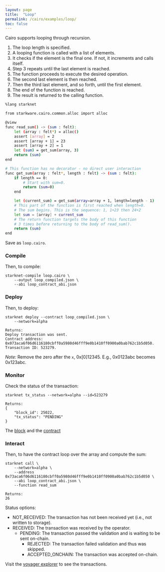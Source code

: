 ```yaml
---
layout: page
title:  "Loop"
permalink: /cairo/examples/loop/
toc: false
---
```


Cairo supports looping through recursion.

1. The loop length is specified.
2. A looping function is called with a list of elements.
3. It checks if the element is the final one. If not, it increments and calls itself.
4. Step 3 repeats until the last element is reached.
5. The function proceeds to execute the desired operation.
6. The second last element is then reached.
7. Then the third last element, and so forth, until the first element.
8. The end of the function is reached.
9. The result is returned to the calling function.

```sh
%lang starknet

from starkware.cairo.common.alloc import alloc

@view
func read_sum() -> (sum : felt):
    let (array : felt*) = alloc()
    assert [array] = 2
    assert [array + 1] = 23
    assert [array + 2] = 1
    let (sum) = get_sum(array, 3)
    return (sum)
end

# This function has no decorator - no direct user interaction
func get_sum(array : felt*, length : felt) -> (sum : felt):
    if length == 0:
        # Start with sum=0.
        return (sum=0)
    end

    let (current_sum) = get_sum(array=array + 1, length=length - 1)
    # This part of the function is first reached when length=0.
    # The sum begins. This is the sequence: 1, 1+23 then 24+2
    let sum = [array] + current_sum
    # The return function targets the body of this function
    # 3 times before returning to the body of read_sum().
    return (sum)
end
```
Save as `loop.cairo`.

### Compile

Then, to compile:
```
starknet-compile loop.cairo \
    --output loop_compiled.json \
    --abi loop_contract_abi.json
```
### Deploy

Then, to deploy:
```
starknet deploy --contract loop_compiled.json \
    --network=alpha

Returns:
Deploy transaction was sent.
Contract address: 0x073aca6f06d6116180cbff0a5980d46fff9e0b1410ff0900a0bab762c1b5d050.
Transaction ID: 523279.
```

*Note:* Remove the zero after the `x`, 0x[0]12345. E.g., 0x0123abc becomes 0x123abc.

### Monitor

Check the status of the transaction:

```
starknet tx_status --network=alpha --id=523279

Returns:
{
    "block_id": 25022,
    "tx_status": "PENDING"
}
```
The [block](https://voyager.online/block/25022) and the
[contract](https://voyager.online/contract/0x73aca6f06d6116180cbff0a5980d46fff9e0b1410ff0900a0bab762c1b5d050#state)

### Interact

Then, to have the contract loop over the array and compute the sum:

```
starknet call \
    --network=alpha \
    --address 0x73aca6f06d6116180cbff0a5980d46fff9e0b1410ff0900a0bab762c1b5d050 \
    --abi loop_contract_abi.json \
    --function read_sum

Returns:
26
```

Status options:

- NOT_RECEIVED: The transaction has not been received yet (i.e., not written to storage).
- RECEIVED: The transaction was received by the operator.
    - PENDING: The transaction passed the validation and is waiting to be sent on-chain.
        - REJECTED: The transaction failed validation and thus was skipped.
        - ACCEPTED_ONCHAIN: The transaction was accepted on-chain.


Visit the [voyager explorer](https://voyager.online/) to see the transactions.